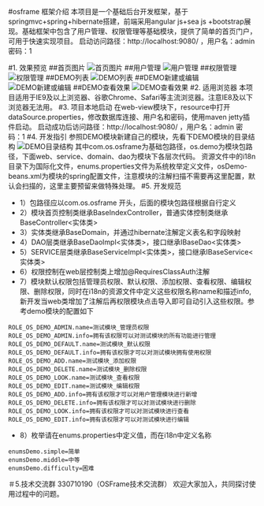 #osframe 框架介绍
本项目是一个基础后台开发框架，基于springmvc+spring+hibernate搭建，前端采用angular js+sea js +bootstrap展现。基础框架中包含了用户管理、权限管理等基础模块，提供了简单的首页门户，可用于快速实现项目。
启动访问路径：http://localhost:9080/ ，用户名：admin 密码：1

#1. 效果预览
##首页图片
![首页图片](http://git.oschina.net/uploads/images/2016/0607/221759_636c19a2_367605.jpeg "首页图片")
##用户管理
![用户管理](http://git.oschina.net/uploads/images/2016/0607/221909_9ea63784_367605.jpeg "用户管理")
##权限管理
![权限管理](http://git.oschina.net/uploads/images/2016/0607/221954_19f80bec_367605.jpeg "权限管理")
##DEMO列表
![DEMO列表](http://git.oschina.net/uploads/images/2016/0607/222029_41059e12_367605.jpeg "DEMO列表")
##DEMO新建或编辑
![DEMO新建或编辑](http://git.oschina.net/uploads/images/2016/0607/222116_6641b3d9_367605.jpeg "DEMO新建编辑")
##DEMO查看效果
![DEMO查看效果](http://git.oschina.net/uploads/images/2016/0607/222150_3a033400_367605.jpeg "DEMO查看效果")
#2. 适用浏览器
  本项目适用于IE9及以上浏览器、谷歌Chrome、Safari等主流浏览器。注意IE8及以下浏览器无法用。
#3. 项目本地启动
  在web-view模块下，resource中打开dataSource.properties，修改数据库连接、用户名和密码，使用maven jetty插件启动。
  启动成功后访问路径：http://localhost:9080/ ，用户名：admin 密码：1
#4. 开发指引
  参照DEMO模块新建自己的模块，先看下DEMO模块的目录结构
![DEMO目录结构](http://git.oschina.net/uploads/images/2016/0607/224047_3da0ee88_367605.jpeg "DEMO模块的目录结构")
  其中com.os.osframe为基础包路径，os.demo为模块包路径，下面web、service、domain、dao为模块下各层次代码。
  资源文件中的i18n目录下为国际化文件，enums.properties文件为系统枚举定义文件，osDemo-beans.xml为模块的spring配置文件，注意模块的注解扫描不需要再这里配置，默认会扫描的，这里主要预留来做特殊处理。
#5. 开发规范
 * 1）包路径应以com.os.osframe 开头，后面的模块包路径根据自行定义
 * 2）模块首页控制类继承BaseIndexController，普通实体控制类继承BaseController<实体类>
 * 3）实体类继承BaseDomain，并通过hibernate注解定义表名和字段映射
 * 4）DAO层类继承BaseDaoImpl<实体类>，接口继承IBaseDao<实体类>
 * 5）SERVICE层类继承BaseServiceImpl<实体类>，接口继承IBaseService<实体类>
 * 6）权限控制在web层控制类上增加@RequiresClassAuth注解
 * 7）模块默认权限包括管理员权限、默认权限、添加权限、查看权限、编辑权限、删除权限，同时在i18n的资源文件中定义这些权限名称name和描述info,新开发当web类增加了注解后再权限模块点击导入即可自动引入这些权限。参考demo模块的配置如下
```
ROLE_OS_DEMO_ADMIN.name=测试模块_管理员权限
ROLE_OS_DEMO_ADMIN.info=拥有该权限可以对测试模块的所有功能进行管理
ROLE_OS_DEMO_DEFAULT.name=测试模块_默认权限
ROLE_OS_DEMO_DEFAULT.info=拥有该权限才可以对测试模块拥有使用权限
ROLE_OS_DEMO_ADD.name=测试模块_添加权限
ROLE_OS_DEMO_DELETE.name=测试模块_删除权限
ROLE_OS_DEMO_LOOK.name=测试模块_查看权限
ROLE_OS_DEMO_EDIT.name=测试模块_编辑权限
ROLE_OS_DEMO_ADD.info=拥有该权限才可以对用户管理模块进行新增
ROLE_OS_DEMO_DELETE.info=拥有该权限才可以对测试模块进行删除
ROLE_OS_DEMO_LOOK.info=拥有该权限才可以对测试模块进行查看
ROLE_OS_DEMO_EDIT.info=拥有该权限才可以对测试模块进行编辑
```


 * 8）枚举请在enums.properties中定义值，而在i18n中定义名称
```
enumsDemo.simple=简单
enumsDemo.middle=中等
enumsDemo.difficulty=困难
```
＃5.技术交流群
   330710190（OSFrame技术交流群）
   欢迎大家加入，共同探讨使用过程中的问题。

